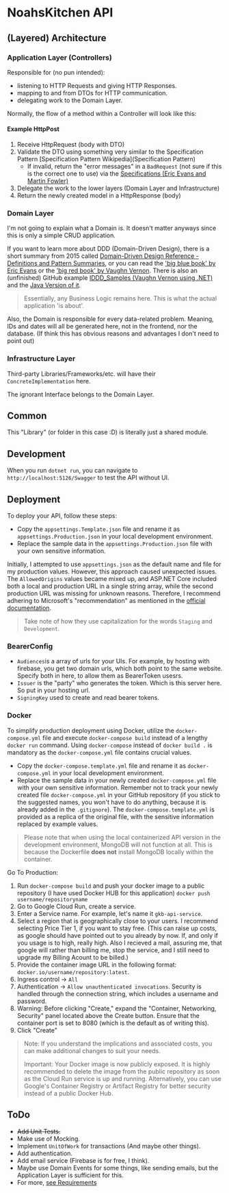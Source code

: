 # NoahsKitchen API

## (Layered) Architecture

### Application Layer (Controllers)

Responsible for (no pun intended):

- listening to HTTP Requests and giving HTTP Responses.
- mapping to and from DTOs for HTTP communication.
- delegating work to the Domain Layer.

Normally, the flow of a method within a Controller will look like this:

#### Example HttpPost

1. Receive HttpRequest (body with DTO)
2. Validate the DTO using something very similar to the Specification Pattern [Specification Pattern Wikipedia](Specification Pattern)
   - If invalid, return the "error messages" in a `BadRequest` (not sure if this is the correct one to use) via the [Specifications (Eric Evans and Martin Fowler)](https://martinfowler.com/apsupp/spec.pdf)
3. Delegate the work to the lower layers (Domain Layer and Infrastructure)
4. Return the newly created model in a HttpResponse (body)

### Domain Layer

I'm not going to explain what a Domain is. It doesn't matter anyways since this is only a simple CRUD application.

If you want to learn more about DDD (Domain-Driven Design), there is a short summary from 2015 called [Domain-Driven Design Reference - Definitions and Pattern Summaries](https://www.domainlanguage.com/wp-content/uploads/2016/05/DDD_Reference_2015-03.pdf), or you can read the ['big blue book' by Eric Evans](https://www.amazon.de/Domain-Driven-Design-Tackling-Complexity-Software/dp/0321125215/ref=sr_1_1?__mk_de_DE=%C3%85M%C3%85%C5%BD%C3%95%C3%91&crid=13DX941RWJJ3&keywords=Domain+Driven+Design&qid=1686647527&sprefix=domain+driven+desig%2Caps%2C109&sr=8-1) or the ['big red book' by Vaughn Vernon](https://www.amazon.de/Implementing-Domain-Driven-Design-Vaughn-Vernon/dp/0321834577/ref=pd_bxgy_img_sccl_2/258-2676143-5713501?pd_rd_w=8pPzi&content-id=amzn1.sym.1fd66f59-86e9-493d-ae93-3b66d16d3ee0&pf_rd_p=1fd66f59-86e9-493d-ae93-3b66d16d3ee0&pf_rd_r=9FWZ16J9515FK36S1DMR&pd_rd_wg=6Q5s0&pd_rd_r=feefa4a8-a1aa-4575-b659-e51200c7b5a6&pd_rd_i=0321834577&psc=1). There is also an (unfinished) GitHub example [IDDD_Samples (Vaughn Vernon using .NET)](https://github.com/VaughnVernon/IDDD_Samples_NET/tree/master) and the [Java Version of it](https://github.com/VaughnVernon/IDDD_Samples).

> Essentially, any Business Logic remains here. This is what the actual application 'is about'.

Also, the Domain is responsible for every data-related problem.
Meaning, IDs and dates will all be generated here, not in the frontend, nor the database. (If think this has obvious reasons and advantages I don't need to point out)

### Infrastructure Layer

Third-party Libraries/Frameworks/etc. will have their `ConcreteImplementation` here.

The ignorant Interface belongs to the Domain Layer.

## Common

This "Library" (or folder in this case :D) is literally just a shared module.

## Development

When you run `dotnet run`, you can navigate to `http://localhost:5126/Swagger` to test the API without UI.

## Deployment

To deploy your API, follow these steps:

- Copy the `appsettings.Template.json` file and rename it as `appsettings.Production.json` in your local development environment.
- Replace the sample data in the `appsettings.Production.json` file with your own sensitive information.

Initially, I attempted to use `appsettings.json` as the default name and file for my production values. However, this approach caused unexpected issues. The `AllowedOrigins` values became mixed up, and ASP.NET Core included both a local and production URL in a single string array, while the second production URL was missing for unknown reasons. Therefore, I recommend adhering to Microsoft's "recommendation" as mentioned in the [official documentation](https://learn.microsoft.com/en-us/aspnet/core/fundamentals/configuration/?view=aspnetcore-7.0).

> Take note of how they use capitalization for the words `Staging` and `Development`.

### BearerConfig

- `Audiences`is a array of urls for your UIs. For example, by hosting with firebase, you get two domain urls, which both point to the same website. Specify both in here, to allow them as BearerToken usesrs.
- `Issuer` is the "party" who generates the token. Which is this server here. So put in your hosting url.
- `SigningKey` used to create and read bearer tokens.

### Docker

To simplify production deployment using Docker, utilize the `docker-compose.yml` file and execute `docker-compose build` instead of a lengthy `docker run` command.
Using `docker-compose` instead of `docker build .` is mandatory as the `docker-compose.yml` file contains crucial values.

- Copy the `docker-compose.template.yml` file and rename it as `docker-compose.yml` in your local development environment.
- Replace the sample data in your newly created `docker-compose.yml` file with your own sensitive information.
Remember not to track your newly created file `docker-compose.yml` in your GitHub repository (if you stick to the suggested names, you won't have to do anything, because it is already added in the `.gitignore`).
The `docker-compose.template.yml` is provided as a replica of the original file, with the sensitive information replaced by example values.

> Please note that when using the local containerized API version in the development environment, MongoDB will not function at all.
> This is because the Dockerfile **does not** install MongoDB locally within the container.

Go To Production:

1. Run `docker-compose build` and push your docker image to a public repository (I have used Docker HUB for this application) `docker push username/repositoryname`
2. Go to Google Cloud Run, create a service.
3. Enter a Service name. For example, let's name it `gkb-api-service`.
4. Select a region that is geographically close to your users. I recommend selecting Price Tier 1, if you want to stay free. (This can raise up costs, as google should have pointed out to you already by now. If, and only if you usage is to high, really high. Also I recieved a mail, assuring me, that google will rather than billing me, stop the service, and I still need to upgrade my Billing Acount to be billed.)
5. Provide the container image URL in the following format: `docker.io/username/repository:latest`.
6. Ingress control -> `All`
7. Authentication -> `Allow unauthenticated invocations`. Security is handled through the connection string, which includes a username and password.
8. Warning: Before clicking "Create," expand the "Container, Networking, Security" panel located above the Create button. Ensure that the container port is set to 8080 (which is the default as of writing this).
9. Click "Create"

> Note: If you understand the implications and associated costs, you can make additional changes to suit your needs.
>
> Important: Your Docker image is now publicly exposed. It is highly recommended to delete the image from the public repository as soon as the Cloud Run service is up and running. Alternatively, you can use Google's Container Registry or Artifact Registry for better security instead of a public Docker Hub.

## ToDo

- ~~Add Unit Tests.~~
- Make use of Mocking.
- Implement `UnitOfWork` for transactions (And maybe other things).
- Add authentication.
- Add email service (Firebase is for free, I think).
- Maybe use Domain Events for some things, like sending emails, but the Application Layer is sufficient for this.
- For more, [see Requirements](../README.md#requirements)
